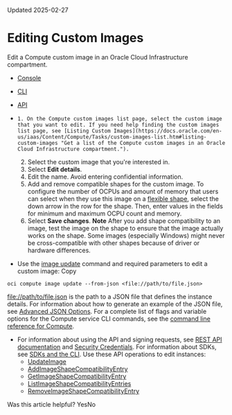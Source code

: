 Updated 2025-02-27
# Editing Custom Images
Edit a Compute custom image in an Oracle Cloud Infrastructure compartment.
  * [Console](https://docs.oracle.com/en-us/iaas/Content/Compute/Tasks/custom-images-edit.htm)
  * [CLI](https://docs.oracle.com/en-us/iaas/Content/Compute/Tasks/custom-images-edit.htm)
  * [API](https://docs.oracle.com/en-us/iaas/Content/Compute/Tasks/custom-images-edit.htm)


  *     1. On the Compute custom images list page, select the custom image that you want to edit. If you need help finding the custom images list page, see [Listing Custom Images](https://docs.oracle.com/en-us/iaas/Content/Compute/Tasks/custom-images-list.htm#listing-custom-images "Get a list of the Compute custom images in an Oracle Cloud Infrastructure compartment.").
    2. Select the custom image that you're interested in.
    3. Select **Edit details**.
    4. Edit the name. Avoid entering confidential information.
    5. Add and remove compatible shapes for the custom image. To configure the number of OCPUs and amount of memory that users can select when they use this image on a [flexible shape](https://docs.oracle.com/en-us/iaas/Content/Compute/References/computeshapes.htm#flexible), select the down arrow in the row for the shape. Then, enter values in the fields for minimum and maximum OCPU count and memory.
    6. Select **Save changes**.
**Note** After you add shape compatibility to an image, test the image on the shape to ensure that the image actually works on the shape. Some images (especially Windows) might never be cross-compatible with other shapes because of driver or hardware differences.
  * Use the [image update](https://docs.oracle.com/iaas/tools/oci-cli/latest/oci_cli_docs/cmdref/compute/image/update.html) command and required parameters to edit a custom image:
Copy
```
oci compute image update --from-json <file://path/to/file.json>
```

<file://path/to/file.json> is the path to a JSON file that defines the instance details. For information about how to generate an example of the JSON file, see [Advanced JSON Options](https://docs.oracle.com/iaas/Content/API/SDKDocs/cliusing.htm#AdvancedJSON).
For a complete list of flags and variable options for the Compute service CLI commands, see the [command line reference for Compute](https://docs.oracle.com/iaas/tools/oci-cli/latest/oci_cli_docs/cmdref/compute.html).
  * For information about using the API and signing requests, see [REST API documentation](https://docs.oracle.com/iaas/Content/API/Concepts/usingapi.htm) and [Security Credentials](https://docs.oracle.com/iaas/Content/General/Concepts/credentials.htm). For information about SDKs, see [SDKs and the CLI](https://docs.oracle.com/iaas/Content/API/Concepts/sdks.htm).
Use these API operations to edit instances:
    * [UpdateImage](https://docs.oracle.com/iaas/api/#/en/iaas/latest/Image/UpdateImage)
    * [AddImageShapeCompatibilityEntry](https://docs.oracle.com/iaas/api/#/en/iaas/latest/ImageShapeCompatibilityEntry/AddImageShapeCompatibilityEntry)
    * [GetImageShapeCompatibilityEntry](https://docs.oracle.com/iaas/api/#/en/iaas/latest/ImageCompatibilityEntry/GetImageCompatibilityEntry)
    * [ListImageShapeCompatibilityEntries](https://docs.oracle.com/iaas/api/#/en/iaas/latest/ImageShapeCompatibilityEntry/ListImageShapeCompatibilityEntries)
    * [RemoveImageShapeCompatibilityEntry](https://docs.oracle.com/iaas/api/#/en/iaas/latest/ImageShapeCompatibilityEntry/RemoveImageShapeCompatibilityEntry)


Was this article helpful?
YesNo

